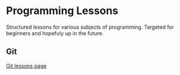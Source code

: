 # Programming Lessons
Structured lessons for various subjects of programming. Targeted for beginners and hopefuly up in the future.

## Git
[Git lessons page](https://github.com/VaidotasSm/programming-lessons/git)
